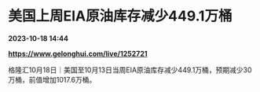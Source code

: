 # 美国上周EIA原油库存减少449.1万桶

**2023-10-18 14:44**

**https://www.gelonghui.com/live/1252721**

格隆汇10月18日｜美国至10月13日当周EIA原油库存减少449.1万桶，预期减少30万桶，前值增加1017.6万桶。